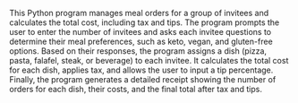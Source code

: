 This Python program manages meal orders for a group of invitees and calculates the total cost, including tax and tips. 
The program prompts the user to enter the number of invitees and asks each invitee questions to determine their meal preferences, such as keto, vegan, and gluten-free options. 
Based on their responses, the program assigns a dish (pizza, pasta, falafel, steak, or beverage) to each invitee. 
It calculates the total cost for each dish, applies tax, and allows the user to input a tip percentage. 
Finally, the program generates a detailed receipt showing the number of orders for each dish, their costs, and the final total after tax and tips.
